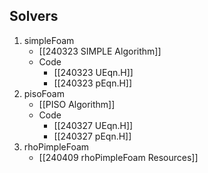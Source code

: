 ## Solvers 
1. simpleFoam
	- [[240323 SIMPLE Algorithm]]
	- Code
		- [[240323 UEqn.H]]
		- [[240323 pEqn.H]]
2. pisoFoam
	- [[PISO Algorithm]]
	- Code 
		- [[240327 UEqn.H]]
		- [[240327 pEqn.H]]
3. rhoPimpleFoam 
	- [[240409 rhoPimpleFoam Resources]]






